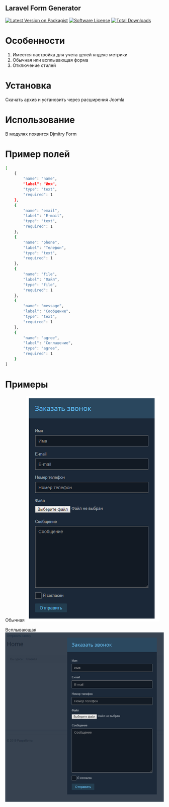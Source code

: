 
## Laravel Form Generator
[![Latest Version on Packagist](https://img.shields.io/packagist/v/djmitry/joomla-contact-form.svg)](https://packagist.org/packages/djmitry/joomla-contact-form)
[![Software License](https://img.shields.io/packagist/l/djmitry/joomla-contact-form.svg)](LICENSE.md)
[![Total Downloads](https://img.shields.io/packagist/dt/djmitry/joomla-contact-form.svg)](https://packagist.org/packages/djmitry/joomla-contact-form)

# Особенности
1. Имеется настройка для учета целей яндекс метрики
2. Обычная или всплывающая форма
3. Отключение стилей

# Установка
Скачать архив и установить через расширения Joomla

# Использование
В модулях появится Djmitry Form

# Пример полей
```bash
[
    {
        "name": "name",
        "label": "Имя",
        "type": "text",
        "required": 1
    },
    {
        "name": "email",
        "label": "E-mail",
        "type": "text",
        "required": 1
    },
    {
        "name": "phone",
        "label": "Телефон",
        "type": "text",
        "required": 1
    },
    {
        "name": "file",
        "label": "Файл",
        "type": "file",
        "required": 1
    },
    {
        "name": "message",
        "label": "Сообщение",
        "type": "text",
        "required": 1
    },
    {
        "name": "agree",
        "label": "Соглашение",
        "type": "agree",
        "required": 1
    }
]
```

# Примеры
Обычная
![Alt text](/screenshots/2019-04-27_15-23-27.png?raw=true "Обычная")

Всплывающая
![Alt text](/screenshots/2019-04-27_15-23-56.png?raw=true "Всплывающая")